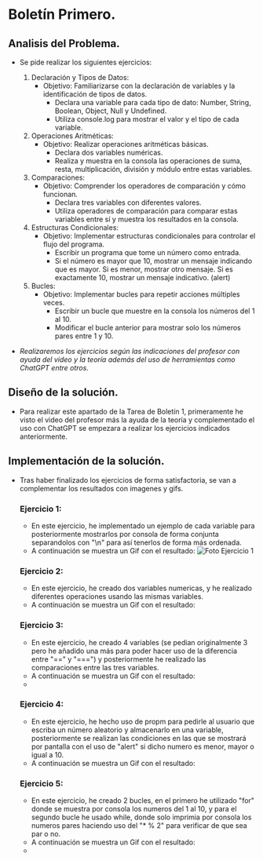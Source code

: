 # Boletín Primero.
## Analisis del Problema.
- Se pide realizar los siguientes ejercicios:
  1.  Declaración y Tipos de Datos:
      - Objetivo: Familiarizarse con la declaración de variables y la identificación de tipos de datos.
        - Declara una variable para cada tipo de dato: Number, String, Boolean, Object, Null y Undefined.
        - Utiliza console.log para mostrar el valor y el tipo de cada variable.
  2.  Operaciones Aritméticas:
      - Objetivo: Realizar operaciones aritméticas básicas.
        - Declara dos variables numéricas.
        - Realiza y muestra en la consola las operaciones de suma, resta, multiplicación, división y módulo entre estas variables.
  3.  Comparaciones:
      - Objetivo: Comprender los operadores de comparación y cómo funcionan.
        - Declara tres variables con diferentes valores.
        - Utiliza operadores de comparación para comparar estas variables entre sí y muestra los resultados en la consola.
  4. Estructuras Condicionales:
     - Objetivo: Implementar estructuras condicionales para controlar el flujo del programa.
       - Escribir un programa que tome un número como entrada.
       - Si el número es mayor que 10, mostrar un mensaje indicando que es mayor. Si es menor, mostrar otro mensaje. Si es exactamente 10, mostrar un mensaje indicativo. (alert)
  5. Bucles:
     - Objetivo: Implementar bucles para repetir acciones múltiples veces.
       - Escribir un bucle que muestre en la consola los números del 1 al 10.
       - Modificar el bucle anterior para mostrar solo los números pares entre 1 y 10.


- *Realizaremos los ejercicios según las indicaciones del profesor con ayuda del video y la teoría además del uso de herramientas como ChatGPT entre otros.*
## Diseño de la solución.
- Para realizar este apartado de la Tarea de Boletín 1, primeramente he visto el video del profesor más la ayuda de la teoría y complementado el uso con ChatGPT se empezara a realizar los ejercicios indicados anteriormente.
## Implementación de la solución.
- Tras haber finalizado los ejercicios de forma satisfactoria, se van a complementar los resultados con imagenes y gifs.
  ### Ejercicio 1:
   - En este ejercicio, he implementado un ejemplo de cada variable para posteriormente mostrarlos por consola de forma conjunta separandolos con "\n" para así tenerlos de forma más ordenada.
   -  A continuación se muestra un Gif con el resultado:
  ![Foto Ejercicio 1](./https://github.com/JoseAntonioSegura/Imagenes/blob/5fa8aeee5005d6765f74945169da2937cb4989e2/Videos/ezgif.com-video-to-gif.gif)
  ### Ejercicio 2:
   - En este ejercicio, he creado dos variables numericas, y he realizado diferentes operaciones usando las mismas variables.
   -  A continuación se muestra un Gif con el resultado:

  ### Ejercicio 3:
   - En este ejercicio, he creado 4 variables (se pedian originalmente 3 pero he añadido una más para poder hacer uso de la diferencia entre "==" y "===") y posteriormente he realizado las comparaciones entre las tres variables.
   -  A continuación se muestra un Gif con el resultado:
  - 
  ### Ejercicio 4:
   - En este ejercicio, he hecho uso de propm para pedirle al usuario que escriba un número aleatorio y almacenarlo en una variable, posteriormente se realizan las condiciones en las que se mostrará por pantalla con el uso de "alert" si dicho numero es menor, mayor o igual a 10.
   -  A continuación se muestra un Gif con el resultado:

  ### Ejercicio 5:
   - En este ejercicio, he creado 2 bucles, en el primero he utilizado "for" donde se muestra por consola los numeros del 1 al 10, y para el segundo bucle he usado while, donde solo imprimia por consola los numeros pares haciendo uso del "* % 2" para verificar de que sea par o no.
   -  A continuación se muestra un Gif con el resultado:
   -  